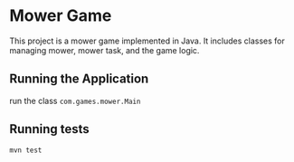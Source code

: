# Mower Game

This project is a mower game implemented in Java. It includes classes for managing mower, mower task, and the game logic.

## Running the Application

run the class ``` com.games.mower.Main ``` 

## Running tests

```properties 
mvn test
```

